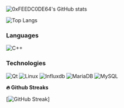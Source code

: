 ![0xFEEDC0DE64's GitHub stats](https://github-readme-stats.vercel.app/api?username=0xFEEDC0DE64&show_icons=true&theme=radical)

![Top Langs](https://github-readme-stats.vercel.app/api/top-langs/?username=0xFEEDC0DE64&layout=compact)

### Languages

![C++](https://img.shields.io/badge/-C++-000?&logo=c%2b%2b&logoColor=00599C)

### Technologies

![Qt](https://img.shields.io/badge/-Qt-000?&logo=Qt)
![Linux](https://img.shields.io/badge/-Linux-000?&logo=Linux)
![Influxdb](https://img.shields.io/badge/-Influxdb-000?&logo=Influxdb)
![MariaDB](https://img.shields.io/badge/-MariaDB-000?&logo=MariaDB)
![MySQL](https://img.shields.io/badge/-MySQL-000?&logo=MySQL)

<b>🔥 Github Streaks</b>

[![GitHub Streak](https://github-readme-streak-stats.herokuapp.com?user=0xFEEDC0DE64&theme=dark&date_format=j%20M%5B%20Y%5D)]
